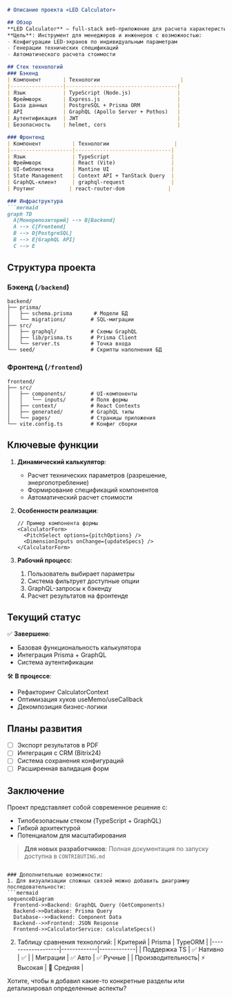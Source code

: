 ```markdown
# Описание проекта «LED Calculator»

## Обзор
**LED Calculator** — full-stack веб-приложение для расчета характеристик и стоимости светодиодных экранов.  
**Цель**: Инструмент для менеджеров и инженеров с возможностью:
- Конфигурации LED-экранов по индивидуальным параметрам
- Генерации технических спецификаций
- Автоматического расчета стоимости

## Стек технологий
### Бэкенд
| Компонент       | Технологии                          |
|-----------------|------------------------------------|
| Язык            | TypeScript (Node.js)               |
| Фреймворк       | Express.js                         |
| База данных     | PostgreSQL + Prisma ORM            |
| API             | GraphQL (Apollo Server + Pothos)   |
| Аутентификация  | JWT                                |
| Безопасность    | helmet, cors                       |

### Фронтенд
| Компонент          | Технологии                     |
|--------------------|-------------------------------|
| Язык               | TypeScript                    |
| Фреймворк          | React (Vite)                  |
| UI-библиотека      | Mantine UI                    |
| State Management   | Context API + TanStack Query  |
| GraphQL-клиент     | graphql-request               |
| Роутинг           | react-router-dom              |

### Инфраструктура
```mermaid
graph TD
  A[Монорепозиторий] --> B[Backend]
  A --> C[Frontend]
  B --> D[PostgreSQL]
  B --> E[GraphQL API]
  C --> E
```

## Структура проекта
### Бэкенд (`/backend`)
```
backend/
├── prisma/
│   ├── schema.prisma       # Модели БД
│   └── migrations/        # SQL-миграции
├── src/
│   ├── graphql/           # Схемы GraphQL
│   ├── lib/prisma.ts      # Prisma Client
│   └── server.ts          # Точка входа
└── seed/                  # Скрипты наполнения БД
```

### Фронтенд (`/frontend`)
```
frontend/
├── src/
│   ├── components/        # UI-компоненты
│   │   └── inputs/        # Поля формы
│   ├── context/           # React Contexts
│   ├── generated/         # GraphQL типы
│   └── pages/             # Страницы приложения
└── vite.config.ts         # Конфиг сборки
```

## Ключевые функции
1. **Динамический калькулятор**:
   - Расчет технических параметров (разрешение, энергопотребление)
   - Формирование спецификаций компонентов
   - Автоматический расчет стоимости

2. **Особенности реализации**:
   ```tsx
   // Пример компонента формы
   <CalculatorForm>
     <PitchSelect options={pitchOptions} />
     <DimensionInputs onChange={updateSpecs} />
   </CalculatorForm>
   ```

3. **Рабочий процесс**:
   1. Пользователь выбирает параметры
   2. Система фильтрует доступные опции
   3. GraphQL-запросы к бэкенду
   4. Расчет результатов на фронтенде

## Текущий статус
✅ **Завершено**:
- Базовая функциональность калькулятора
- Интеграция Prisma + GraphQL
- Система аутентификации

🛠 **В процессе**:
- Рефакторинг CalculatorContext
- Оптимизация хуков useMemo/useCallback
- Декомпозиция бизнес-логики

## Планы развития
- [ ] Экспорт результатов в PDF
- [ ] Интеграция с CRM (Bitrix24)
- [ ] Система сохранения конфигураций
- [ ] Расширенная валидация форм

## Заключение
Проект представляет собой современное решение с:
- Типобезопасным стеком (TypeScript + GraphQL)
- Гибкой архитектурой
- Потенциалом для масштабирования

> **Для новых разработчиков**: Полная документация по запуску доступна в `CONTRIBUTING.md`
```

### Дополнительные возможности:
1. Для визуализации сложных связей можно добавить диаграмму последовательности:
```mermaid
sequenceDiagram
  Frontend->>Backend: GraphQL Query (GetComponents)
  Backend->>Database: Prisma Query
  Database-->>Backend: Component Data
  Backend-->>Frontend: JSON Response
  Frontend->>CalculatorService: calculateSpecs()
```

2. Таблицу сравнения технологий:
| Критерий          | Prisma       | TypeORM      |
|-------------------|-------------|-------------|
| Поддержка TS      | ✅ Нативно   | ✅           |
| Миграции          | ✅ Авто     | ✅ Ручные    |
| Производительность| ⚡️ Высокая  | 🐢 Средняя   |

Хотите, чтобы я добавил какие-то конкретные разделы или детализировал определенные аспекты?